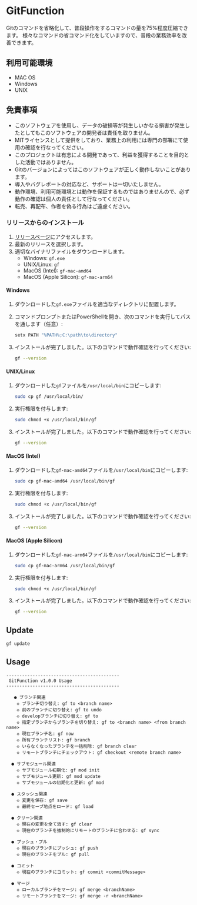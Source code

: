 # GitFunction
Gitのコマンドを省略化して、普段操作をするコマンドの量を75%程度圧縮できます。
様々なコマンドの省コマンド化をしていますので、普段の業務効率を改善できます。

## 利用可能環境
- MAC OS
- Windows
- UNIX

## 免責事項
- このソフトウェアを使用し、データの破損等が発生しいかなる損害が発生したとしてもこのソフトウェアの開発者は責任を取りません。
- MITライセンスとして提供をしており、業務上の利用には専門の部署にて使用の確認を行なってください。
- このプロジェクトは有志による開発であって、利益を獲得することを目的とした活動ではありません。
- Gitのバージョンによってはこのソフトウェアが正しく動作しないことがあります。
- 導入やバグレポートの対応など、サポートは一切いたしません。
- 動作環境、利用可能環境とは動作を保証するものではありませんので、必ず動作の確認は個人の責任として行なってください。
- 転売、再配布、作者を偽る行為はご遠慮ください。

### リリースからのインストール

1. [リリースページ](https://github.com/yourusername/yourrepository/releases)にアクセスします。
2. 最新のリリースを選択します。
3. 適切なバイナリファイルをダウンロードします。
   - Windows: `gf.exe`
   - UNIX/Linux: `gf`
   - MacOS (Intel): `gf-mac-amd64`
   - MacOS (Apple Silicon): `gf-mac-arm64`

#### Windows

1. ダウンロードした`gf.exe`ファイルを適当なディレクトリに配置します。
2. コマンドプロンプトまたはPowerShellを開き、次のコマンドを実行してパスを通します（任意）:

   ```sh
   setx PATH "%PATH%;C:\path\to\directory"
   ```

3. インストールが完了しました。以下のコマンドで動作確認を行ってください:

   ```sh
   gf --version
   ```

#### UNIX/Linux

1. ダウンロードした`gf`ファイルを`/usr/local/bin`にコピーします:

   ```sh
   sudo cp gf /usr/local/bin/
   ```

2. 実行権限を付与します:

   ```sh
   sudo chmod +x /usr/local/bin/gf
   ```

3. インストールが完了しました。以下のコマンドで動作確認を行ってください:

   ```sh
   gf --version
   ```

#### MacOS (Intel)

1. ダウンロードした`gf-mac-amd64`ファイルを`/usr/local/bin`にコピーします:

   ```sh
   sudo cp gf-mac-amd64 /usr/local/bin/gf
   ```

2. 実行権限を付与します:

   ```sh
   sudo chmod +x /usr/local/bin/gf
   ```

3. インストールが完了しました。以下のコマンドで動作確認を行ってください:

   ```sh
   gf --version
   ```

#### MacOS (Apple Silicon)

1. ダウンロードした`gf-mac-arm64`ファイルを`/usr/local/bin`にコピーします:

   ```sh
   sudo cp gf-mac-arm64 /usr/local/bin/gf
   ```

2. 実行権限を付与します:

   ```sh
   sudo chmod +x /usr/local/bin/gf
   ```

3. インストールが完了しました。以下のコマンドで動作確認を行ってください:

   ```sh
   gf --version
   ```

## Update

```bash
gf update
```

## Usage

```
-------------------------------------------
 GitFunction v1.0.0 Usage
-------------------------------------------

   ● ブランチ関連
    ◇ ブランチ切り替え: gf to <branch name>
    ◇ 前のブランチに切り替え: gf to undo
    ◇ developブランチに切り替え: gf to
    ◇ 指定ブランチからブランチを切り替え: gf to <branch name> <from branch name>
    ◇ 現在ブランチ名: gf now
    ◇ 所有ブランチリスト: gf branch
    ◇ いらなくなったブランチを一括削除: gf branch clear
    ◇ リモートブランチにチェックアウト: gf checkout <remote branch name>

  ● サブモジュール関連
    ◇ サブモジュール初期化: gf mod init
    ◇ サブモジュール更新: gf mod update
    ◇ サブモジュールの初期化と更新: gf mod

  ● スタッシュ関連
    ◇ 変更を保存: gf save
    ◇ 最終セーブ地点をロード: gf load

  ● クリーン関連
    ◇ 現在の変更を全て消す: gf clear
    ◇ 現在のブランチを強制的にリモートのブランチに合わせる: gf sync

  ● プッシュ・プル
    ◇ 現在のブランチにプッシュ: gf push
    ◇ 現在のブランチをプル: gf pull

  ● コミット
    ◇ 現在のブランチにコミット: gf commit <commitMessage>

  ● マージ
    ◇ ローカルブランチをマージ: gf merge <branchName>
    ◇ リモートブランチをマージ: gf merge -r <branchName>
```